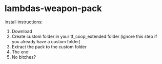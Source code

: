 # lambdas-weapon-pack
Install instructions:
1. Download
2. Create custom folder in your tf_coop_extended folder (ignore this step if you already have a custom folder)
3. Extract the pack to the custom folder
4. The end
5. No bitches?
